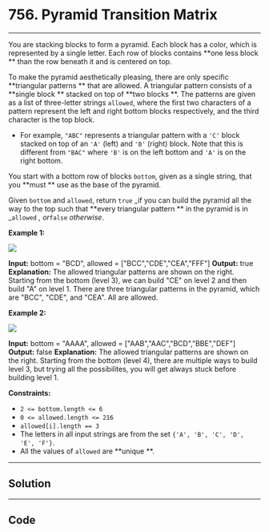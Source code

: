 # 756. Pyramid Transition Matrix

---

You are stacking blocks to form a pyramid. Each block has a color, which is represented by a single letter. Each row of blocks contains **one less block ** than the row beneath it and is centered on top.

To make the pyramid aesthetically pleasing, there are only specific **triangular patterns ** that are allowed. A triangular pattern consists of a **single block ** stacked on top of **two blocks **. The patterns are given as a list of three-letter strings `allowed`, where the first two characters of a pattern represent the left and right bottom blocks respectively, and the third character is the top block.

  * For example, `"ABC"` represents a triangular pattern with a `'C'` block stacked on top of an `'A'` (left) and `'B'` (right) block. Note that this is different from `"BAC"` where `'B'` is on the left bottom and `'A'` is on the right bottom.



You start with a bottom row of blocks `bottom`, given as a single string, that you **must ** use as the base of the pyramid.

Given `bottom` and `allowed`, return `true` _if you can build the pyramid all the way to the top such that **every triangular pattern ** in the pyramid is in _`allowed` _, or_`false` _otherwise_.

 

**Example 1:**

![](https://assets.leetcode.com/uploads/2021/08/26/pyramid1-grid.jpg)


**Input:** bottom = "BCD", allowed = ["BCC","CDE","CEA","FFF"]
**Output:** true
**Explanation:** The allowed triangular patterns are shown on the right.
Starting from the bottom (level 3), we can build "CE" on level 2 and then build "A" on level 1.
There are three triangular patterns in the pyramid, which are "BCC", "CDE", and "CEA". All are allowed.


**Example 2:**

![](https://assets.leetcode.com/uploads/2021/08/26/pyramid2-grid.jpg)


**Input:** bottom = "AAAA", allowed = ["AAB","AAC","BCD","BBE","DEF"]
**Output:** false
**Explanation:** The allowed triangular patterns are shown on the right.
Starting from the bottom (level 4), there are multiple ways to build level 3, but trying all the possibilites, you will get always stuck before building level 1.


 

**Constraints:**

  * `2 <= bottom.length <= 6`
  * `0 <= allowed.length <= 216`
  * `allowed[i].length == 3`
  * The letters in all input strings are from the set `{'A', 'B', 'C', 'D', 'E', 'F'}`.
  * All the values of `allowed` are **unique **.

---

## Solution



---

## Code
```python


```